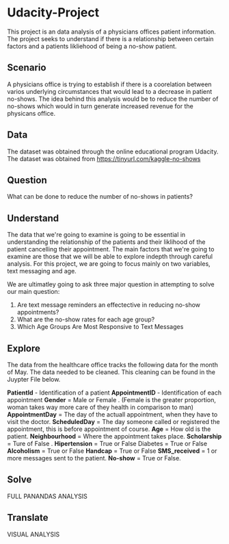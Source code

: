 # Udacity-Project

This project is an data analysis of a physicians offices patient information. The project seeks to understand if there is a relationship between certain factors and a patients likliehood of being a no-show patient. 

## Scenario
A physicians office is trying to establish if there is a coorelation between varios underlying circumstances that would lead to a decrease in patient no-shows. The idea behind this analysis would be to reduce the number of no-shows which would in turn generate increased revenue for the physicans office. 

## Data
The dataset was obtained through the online educational program Udacity. The dataset was obtained from <https://tinyurl.com/kaggle-no-shows>

## Question
What can be done to reduce the number of no-shows in patients?

## Understand
The data that we're going to examine is going to be essential in understanding the relationship of the patients and their liklihood of the patient cancelling their appointment. The main factors that we're going to examine are those that we will be able to explore indepth through careful analysis. For this project, we are going to focus mainly on two variables, text messaging and age. 

We are ultimatley going to ask three major question in attempting to solve our main question:

1. Are text message reminders an effectective in reducing no-show appointments?
2. What are the no-show rates for each age group?
3. Which Age Groups Are Most Responsive to Text Messages

## Explore

The data from the healthcare office tracks the following data for the month of May. The data needed to be cleaned. This cleaning can be found in the Juypter File below.

<b>PatientId</b> - Identification of a patient 
<b>AppointmentID</b> - Identification of each appointment 
<b>Gender</b> = Male or Female . (Female is the greater proportion, woman takes way more care of they health in comparison to man)
<b>AppointmentDay</b> = The day of the actuall appointment, when they have to visit the doctor. 
<b>ScheduledDay</b> = The day someone called or registered the appointment, this is before appointment of course. 
<b>Age</b> = How old is the patient. 
<b>Neighbourhood</b> = Where the appointment takes place. 
<b>Scholarship</b> = Ture of False . 
<b>Hipertension</b> = True or False Diabetes = True or False 
<b>Alcoholism</b> = True or False 
<b>Handcap</b> = True or False 
<b>SMS_received</b> = 1 or more messages sent to the patient. 
<b>No-show</b> = True or False.

## Solve
FULL PANANDAS ANALYSIS

## Translate
VISUAL ANALYSIS 
